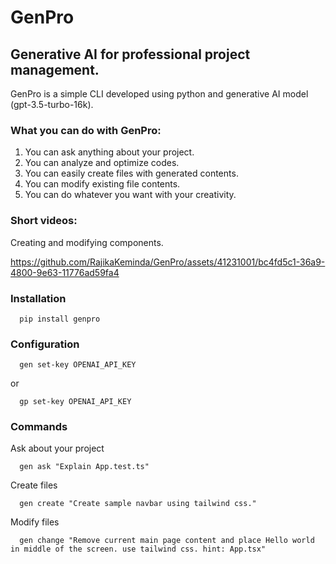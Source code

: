 # GenPro

## Generative AI for professional project management.
GenPro is a simple CLI developed using python and generative AI model (gpt-3.5-turbo-16k).

### What you can do with GenPro:
1. You can ask anything about your project.
2. You can analyze and optimize codes.
3. You can easily create files with generated contents.
4. You can modify existing file contents.
5. You can do whatever you want with your creativity.

### Short videos:

Creating and modifying components.

https://github.com/RajikaKeminda/GenPro/assets/41231001/bc4fd5c1-36a9-4800-9e63-11776ad59fa4

### Installation
```
  pip install genpro
```

### Configuration
```
  gen set-key OPENAI_API_KEY
```
or
```
  gp set-key OPENAI_API_KEY
```

### Commands

Ask about your project
```
  gen ask "Explain App.test.ts"
```

Create files
```
  gen create "Create sample navbar using tailwind css."
```

Modify files
```
  gen change "Remove current main page content and place Hello world in middle of the screen. use tailwind css. hint: App.tsx"
```
